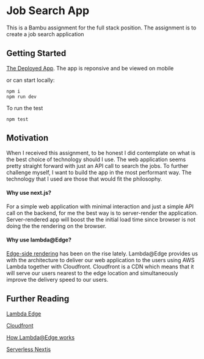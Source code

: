 # Job Search App

This is a Bambu assignment for the full stack position. The assignment is to create
a job search application

## Getting Started

[The Deployed App](https://d1l0buvv1sm9ma.cloudfront.net/). The app is reponsive and be viewed on mobile

or can start locally: 

```
npm i
npm run dev   
```

To run the test

```
npm test
```

## Motivation

When I received this assignment, to be honest I did contemplate on what is the best choice of technology should I use.
The web application seems pretty straight forward with just an API call to search the jobs. To further challenge myself, I want to build the app
in the most performant way. The technology that I used are those that would fit the philosophy. 
 
#### Why use next.js?

For a simple web application with minimal interaction and just a simple API call on the backend, for me the best way is to server-render the application. Server-rendered app will boost the
the initial load time since browser is not doing the the rendering on the browser.

#### Why use lambda@Edge?

[Edge-side rendering](https://youtu.be/MBndZddVQdw?t=811) has been on the rise lately. Lambda@Edge provides us with the architecture to deliver our web application
to the users using AWS Lambda together with Cloudfront. Cloudfront is a CDN which means that it will serve our users nearest to the edge location and simultaneously improve
the delivery speed to our users. 

## Further Reading 

[Lambda Edge](https://docs.aws.amazon.com/lambda/latest/dg/lambda-edge.html)

[Cloudfront](https://aws.amazon.com/cloudfront/)

[How Lambda@Edge works](https://docs.aws.amazon.com/AmazonCloudFront/latest/DeveloperGuide/lambda-edge-how-it-works-tutorial.html)

[Serverless Nextjs](https://github.com/danielcondemarin/serverless-next.js/tree/master/packages/serverless-nextjs-component)
